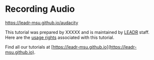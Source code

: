 # Recording Audio
https://leadr-msu.github.io/audacity

This tutorial was prepared by XXXXX and is maintained by [LEADR](http://leadr.msu.edu) staff. Here are the [usage rights](https://github.com/leadr-msu/audacity/blob/master/License.MD) associated with this tutorial.

Find all our tutorials at [https://leadr-msu.github.io](https://leadr-msu.github.io).

